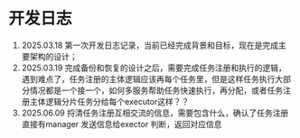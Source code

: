 # 开发日志

1. 2025.03.18 第一次开发日志记录，当前已经完成背景和目标，现在是完成主要架构的设计；
2. 2025.03.19 完成备份和恢复的设计之后，需要完成任务注册和执行的逻辑，遇到难点了，任务注册的主体逻辑应该再每个任务里，但是这样任务执行大部分情况都是一个接一个，如何多服务帮助任务快速执行，再分配，或者任务注册主体逻辑分片任务分给每个executor这样？？
3. 2025.06.09 捋清任务注册互相交流的信息，需要包含什么，确认了任务注册直接有manager 发送信息给exector 判断，返回对应信息
